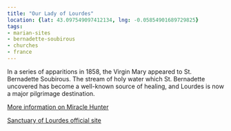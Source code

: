 ```yaml
---
title: "Our Lady of Lourdes"
location: {lat: 43.097549097412134, lng: -0.05854901689729825}
tags:
- marian-sites
- bernadette-soubirous
- churches
- france
---
```


In a series of apparitions in 1858, the Virgin Mary appeared to St. Bernadette Soubirous.  The stream of holy water which St. Bernadette uncovered has become a well-known source of healing, and Lourdes is now a major pilgrimage destination.

[More information on Miracle Hunter](https://www.miraclehunter.com/marian_apparitions/approved_apparitions/lourdes/index.html)

[Sanctuary of Lourdes official site](https://www.lourdes-france.org/)

